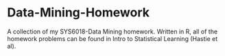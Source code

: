 # Data-Mining-Homework
A collection of my SYS6018-Data Mining homework. Written in R, all of the homework problems can be found in Intro to Statistical Learning (Hastie et al).
